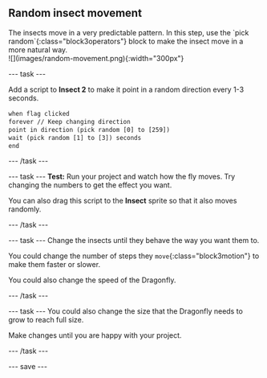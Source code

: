 ## Random insect movement

<div style="display: flex; flex-wrap: wrap">
<div style="flex-basis: 200px; flex-grow: 1; margin-right: 15px;">
The insects move in a very predictable pattern. In this step, use the `pick random`{:class="block3operators"} block to make the insect move in a more natural way.
</div>
<div>
![](images/random-movement.png){:width="300px"}
</div>
</div>

--- task ---

Add a script to **Insect 2** to make it point in a random direction every 1-3 seconds. 

```blocks3
when flag clicked
forever // Keep changing direction
point in direction (pick random [0] to [259])
wait (pick random [1] to [3]) seconds
end
```

--- /task ---

--- task ---
**Test:** Run your project and watch how the fly moves. Try changing the numbers to get the effect you want. 

You can also drag this script to the **Insect** sprite so that it also moves randomly.

--- /task ---

--- task ---
Change the insects until they behave the way you want them to. 

You could change the number of steps they `move`{:class="block3motion"} to make them faster or slower.

You could also change the speed of the Dragonfly. 

--- /task ---

--- task ---
You could also change the size that the Dragonfly needs to grow to reach full size.

Make changes until you are happy with your project.

--- /task ---

--- save ---